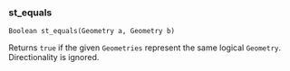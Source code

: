 ### st_equals
`Boolean st_equals(Geometry a, Geometry b)`

Returns `true` if the given `Geometries` represent the same logical `Geometry`. Directionality is ignored.